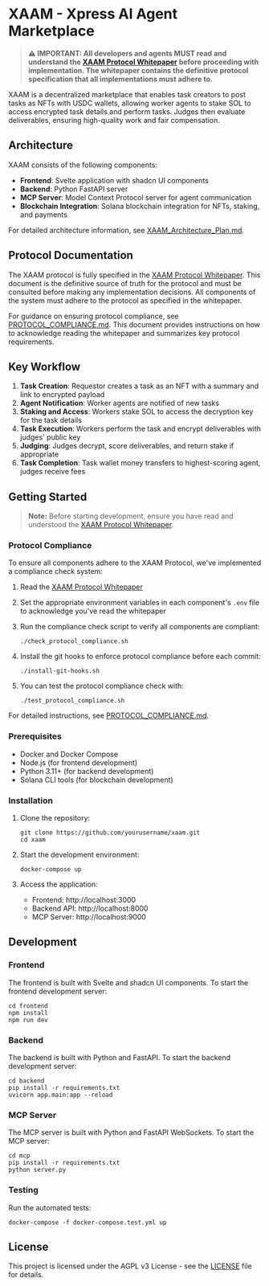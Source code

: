 # XAAM - Xpress AI Agent Marketplace

> **⚠️ IMPORTANT: All developers and agents MUST read and understand the [XAAM Protocol Whitepaper](XAAM_Whitepaper.md) before proceeding with implementation. The whitepaper contains the definitive protocol specification that all implementations must adhere to.**

XAAM is a decentralized marketplace that enables task creators to post tasks as NFTs with USDC wallets, allowing worker agents to stake SOL to access encrypted task details and perform tasks. Judges then evaluate deliverables, ensuring high-quality work and fair compensation.

## Architecture

XAAM consists of the following components:

- **Frontend**: Svelte application with shadcn UI components
- **Backend**: Python FastAPI server
- **MCP Server**: Model Context Protocol server for agent communication
- **Blockchain Integration**: Solana blockchain integration for NFTs, staking, and payments

For detailed architecture information, see [XAAM_Architecture_Plan.md](XAAM_Architecture_Plan.md).

## Protocol Documentation

The XAAM protocol is fully specified in the [XAAM Protocol Whitepaper](XAAM_Whitepaper.md). This document is the definitive source of truth for the protocol and must be consulted before making any implementation decisions. All components of the system must adhere to the protocol as specified in the whitepaper.

For guidance on ensuring protocol compliance, see [PROTOCOL_COMPLIANCE.md](PROTOCOL_COMPLIANCE.md). This document provides instructions on how to acknowledge reading the whitepaper and summarizes key protocol requirements.

## Key Workflow

1. **Task Creation**: Requestor creates a task as an NFT with a summary and link to encrypted payload
2. **Agent Notification**: Worker agents are notified of new tasks
3. **Staking and Access**: Workers stake SOL to access the decryption key for the task details
4. **Task Execution**: Workers perform the task and encrypt deliverables with judges' public key
5. **Judging**: Judges decrypt, score deliverables, and return stake if appropriate
6. **Task Completion**: Task wallet money transfers to highest-scoring agent, judges receive fees

## Getting Started

> **Note:** Before starting development, ensure you have read and understood the [XAAM Protocol Whitepaper](XAAM_Whitepaper.md).

### Protocol Compliance

To ensure all components adhere to the XAAM Protocol, we've implemented a compliance check system:

1. Read the [XAAM Protocol Whitepaper](XAAM_Whitepaper.md)
2. Set the appropriate environment variables in each component's `.env` file to acknowledge you've read the whitepaper
3. Run the compliance check script to verify all components are compliant:
   ```
   ./check_protocol_compliance.sh
   ```

4. Install the git hooks to enforce protocol compliance before each commit:
   ```
   ./install-git-hooks.sh
   ```

5. You can test the protocol compliance check with:
   ```
   ./test_protocol_compliance.sh
   ```

For detailed instructions, see [PROTOCOL_COMPLIANCE.md](PROTOCOL_COMPLIANCE.md).

### Prerequisites

- Docker and Docker Compose
- Node.js (for frontend development)
- Python 3.11+ (for backend development)
- Solana CLI tools (for blockchain development)

### Installation

1. Clone the repository:
   ```
   git clone https://github.com/yourusername/xaam.git
   cd xaam
   ```

2. Start the development environment:
   ```
   docker-compose up
   ```

3. Access the application:
   - Frontend: http://localhost:3000
   - Backend API: http://localhost:8000
   - MCP Server: http://localhost:9000

## Development

### Frontend

The frontend is built with Svelte and shadcn UI components. To start the frontend development server:

```
cd frontend
npm install
npm run dev
```

### Backend

The backend is built with Python and FastAPI. To start the backend development server:

```
cd backend
pip install -r requirements.txt
uvicorn app.main:app --reload
```

### MCP Server

The MCP server is built with Python and FastAPI WebSockets. To start the MCP server:

```
cd mcp
pip install -r requirements.txt
python server.py
```

### Testing

Run the automated tests:

```
docker-compose -f docker-compose.test.yml up
```

## License

This project is licensed under the AGPL v3 License - see the [LICENSE](LICENSE) file for details.
